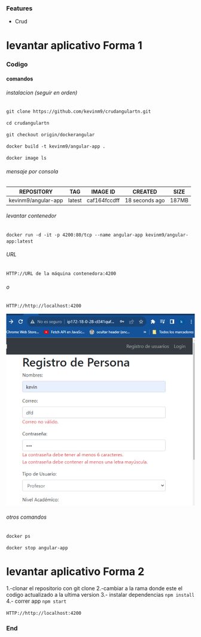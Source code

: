 ### Features

- Crud


# levantar aplicativo Forma 1

### Codigo

#### comandos 
###### instalacion (seguir en orden)

`git clone https://github.com/kevinm9/crudangulartn.git`

`cd crudangulartn`

`git checkout origin/dockerangular`

`docker build -t kevinm9/angular-app .`

`docker image ls`


###### mensaje por consola

| REPOSITORY  | TAG  |  IMAGE ID | CREATED | SIZE |
| ------------ | ------------ | ------------ | ------------ | ------------ | 
|  kevinm9/angular-app | latest  | caf164fccdff |  18 seconds ago  | 187MB |

###### levantar contenedor

`docker run -d -it -p 4200:80/tcp --name angular-app kevinm9/angular-app:latest`

###### URL
`HTTP://URL de la máquina contenedora:4200`
###### o
`HTTP://http://localhost:4200`

[![captura](https://raw.githubusercontent.com/kevinm9/crudangulartn/dockerangular/foto1.png "captura")](https://raw.githubusercontent.com/kevinm9/crudangulartn/dockerangular/foto1.png "captura")


######  otros comandos

`docker ps`

`docker stop angular-app`


# levantar aplicativo Forma 2

1.-clonar el repositorio
con git clone 
2.-cambiar a la rama donde este el codigo actualizado a la ultima version
3.- instalar dependencias 
`npm install`
4.- correr app 
`npm start`

`HTTP://http://localhost:4200`
### End

